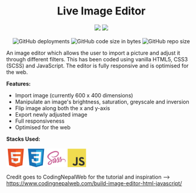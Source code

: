 <div align="center">
  
<h1>Live Image Editor</h1>
  
![](https://api.checklyhq.com/v1/badges/checks/c8aefcbc-45bc-4b99-b04b-7304a33589bd?style=for-the-badge&theme=dark) ![](https://api.checklyhq.com/v1/badges/checks/c8aefcbc-45bc-4b99-b04b-7304a33589bd?style=for-the-badge&theme=dark&responseTime=true) <br><br> ![GitHub deployments](https://img.shields.io/github/deployments/asbhogal/Image-Editor/production?label=DEPLOYMENT%20STATE&style=for-the-badge&labelColor=000) ![GitHub code size in bytes](https://img.shields.io/github/languages/code-size/asbhogal/Image-Editor?style=for-the-badge&labelColor=000) ![GitHub repo size](https://img.shields.io/github/repo-size/asbhogal/Image-Editor?color=blueviolet&style=for-the-badge&labelColor=000)

</div>

An image editor which allows the user to import a picture and adjust it through different filters. This has been coded using vanilla HTML5, CSS3 (SCSS) and JavaScript. The editor is fully responsive and is optimised for the web.

<strong>Features:</strong><br>
  - Import image (currently 600 x 400 dimensions)
  - Manipulate an image's brightness, saturation, greyscale and inversion
  - Flip image along both the x and y-axis
  - Export newly adjusted image
  - Full responsiveness
  - Optimised for the web

<strong>Stacks Used:</strong><br>
<br>
<a target="_blank" rel="noopener noreferrer" href="https://github.com/devicons/devicon/blob/master/icons/html5/html5-original.svg"><img src="https://github.com/devicons/devicon/raw/master/icons/html5/html5-original.svg" alt="html5" width="50" height="50" style="max-width:100%;"></a>
<a target="_blank" rel="noopener noreferrer" href="https://github.com/devicons/devicon/blob/master/icons/css3/css3-original.svg"><img src="https://github.com/devicons/devicon/raw/master/icons/css3/css3-original.svg" alt="css3" width="50" height="50" style="max-width:100%;"></a>
<a target="_blank" rel="noopener noreferrer" href="https://github.com/devicons/devicon/blob/master/icons/sass/sass-original.svg"><img src="https://github.com/devicons/devicon/blob/master/icons/sass/sass-original.svg" alt="sass" width="50" height="50" style="max-width:100%;"></a>
<a target="_blank" rel="noopener noreferrer" href="https://github.com/devicons/devicon/blob/master/icons/javascript/javascript-original.svg"><img src="https://github.com/devicons/devicon/raw/master/icons/javascript/javascript-original.svg" alt="JavaScript" width="50" height="50" style="max-width:100%;"></a>

Credit goes to CodingNepalWeb for the tutorial and inspiration --> https://www.codingnepalweb.com/build-image-editor-html-javascript/
